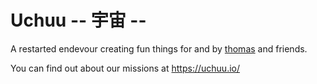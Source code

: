 # Uchuu -- 宇宙 --

A restarted endevour creating fun things for and by [thomas](https://github.com/tomouchuu) and friends.

You can find out about our missions at https://uchuu.io/
